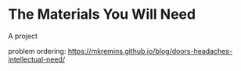 # The Materials You Will Need

A project

problem ordering: https://mkremins.github.io/blog/doors-headaches-intellectual-need/
